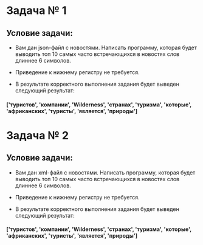# Задача № 1

## Условие задачи:

* Вам дан json-файл с новостями. Написать программу, которая будет выводить топ 10 самых часто встречающихся в новостях слов длиннее 6 символов.

* Приведение к нижнему регистру не требуется.

* В результате корректного выполнения задания будет выведен следующий результат:

#### ['туристов', 'компании', 'Wilderness', 'странах', 'туризма', 'которые', 'африканских', 'туристы', 'является', 'природы']


# Задача № 2

## Условие задачи:

* Вам дан xml-файл с новостями. Написать программу, которая будет выводить топ 10 самых часто встречающихся в новостях слов длиннее 6 символов.

* Приведение к нижнему регистру не требуется.

* В результате корректного выполнения задания будет выведен следующий результат:

#### ['туристов', 'компании', 'Wilderness', 'странах', 'туризма', 'которые', 'африканских', 'туристы', 'является', 'природы']